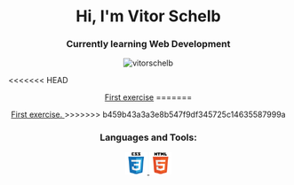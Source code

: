 <h1 align="center">Hi, I'm Vitor Schelb</h1>
<h3 align="center">Currently learning Web Development</h3>

<p align="center"> <img src="https://komarev.com/ghpvc/?username=vitorschelb&label=Profile%20views&color=0e75b6&style=flat" alt="vitorschelb" /> </p>
<p align="left">
</p>

<<<<<<< HEAD
<p align="center"> <a href="https://vitorschelb.github.io/html-css/desafios/d010corrigido/index.html"> First exercise</a>
=======
<p align="center"> <a href="https://vitorschelb.github.io/html-css/desafios/d010corrigido/index.html"> First exercise. </a>
>>>>>>> b459b43a3a3e8b547f9df345725c14635587999a

<h3 align="center">Languages and Tools:</h3>
<p align="center"> <a href="https://www.w3schools.com/css/" target="_blank" rel="noreferrer"> <img src="https://raw.githubusercontent.com/devicons/devicon/master/icons/css3/css3-original-wordmark.svg" alt="css3" width="40" height="40"/> </a> <a href="https://www.w3.org/html/" target="_blank" rel="noreferrer"> <img src="https://raw.githubusercontent.com/devicons/devicon/master/icons/html5/html5-original-wordmark.svg" alt="html5" width="40" height="40"/> </a> </p>
